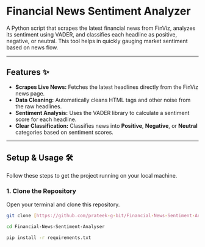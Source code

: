 # Financial News Sentiment Analyzer

A Python script that scrapes the latest financial news from FinViz, analyzes its sentiment using VADER, and classifies each headline as positive, negative, or neutral. This tool helps in quickly gauging market sentiment based on news flow.

---

## Features ✨

- **Scrapes Live News:** Fetches the latest headlines directly from the FinViz news page.
- **Data Cleaning:** Automatically cleans HTML tags and other noise from the raw headlines.
- **Sentiment Analysis:** Uses the VADER library to calculate a sentiment score for each headline.
- **Clear Classification:** Classifies news into **Positive**, **Negative**, or **Neutral** categories based on sentiment scores.

---

## Setup & Usage 🛠️

Follow these steps to get the project running on your local machine.

### 1. Clone the Repository

Open your terminal and clone this repository.

```bash
git clone [https://github.com/prateek-g-bit/Financial-News-Sentiment-Analyser.git](https://github.com/prateek-g-bit/Financial-News-Sentiment-Analyser.git)
```
```bash
cd Financial-News-Sentiment-Analyser
```
```bash
pip install -r requirements.txt
```
